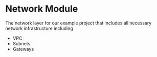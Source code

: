 # Network Module

The network layer for our example project that includes all necessary network infrastructure including

- VPC
- Subnets
- Gateways
